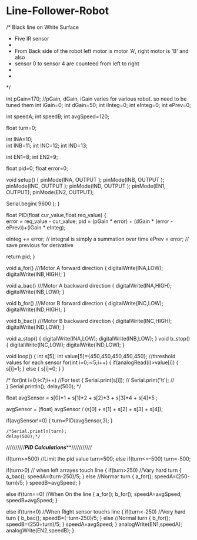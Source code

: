 # Line-Follower-Robot
/* Black line on White Surface
 *  Five IR sensor
 *  
 *  From Back side of the robot left motor is motor 'A', right motor is 'B' and also
 *  sensor 0 to sensor 4 are counteed from left to right
 *  
 *  
 */
 
int pGain=170;  //pGain, dGain, iGain varies for various robot. so need to be tuned them
int iGain=0;
int dGain=50;
int iInteg=0;
int eInteg=0;
int ePrev=0;

int speedA;
int speedB;
int avgSpeed=120;

float turn=0;

int INA=10;  
int INB=11;
int INC=12;
int IND=13;

int EN1=8;
int EN2=9;

float pid=0;
float error=0;

void setup() {
  pinMode(INA, OUTPUT );
  pinMode(INB, OUTPUT );
  pinMode(INC, OUTPUT );
  pinMode(IND, OUTPUT );
  pinMode(EN1, OUTPUT);
  pinMode(EN2, OUTPUT);

  Serial.begin( 9600 );
}

float PID(float cur_value,float req_value)
{         
  error = req_value - cur_value;
  pid = (pGain * error) + (dGain * (error - ePrev))+(iGain * eInteg);

  eInteg += error;                  // integral is simply a summation over time
  ePrev = error;                    // save previous for derivative

  return pid;
}

void a_for()        ///Motor A forward direction
{
  digitalWrite(INA,LOW);
  digitalWrite(INB,HIGH);
}

void a_bac()        ///Motor A backward direction
{
  digitalWrite(INA,HIGH);
  digitalWrite(INB,LOW);
}

void b_for()        ///Motor B forward direction
{
  digitalWrite(INC,LOW);
  digitalWrite(IND,HIGH);
}

void b_bac()        ///Motor B backward direction
{
  digitalWrite(INC,HIGH);
  digitalWrite(IND,LOW);
}

void a_stop()
{
  digitalWrite(INA,LOW);
  digitalWrite(INB,LOW);
}
void b_stop()
{
  digitalWrite(INC,LOW);
  digitalWrite(IND,LOW);
}

void loop()
{
  int s[5];
  int value[5]={450,450,450,450,450}; //threshold values for each sensor
  for(int i=0;i<5;i++)
  {
    if(analogRead(i)>value[i])
    {
       s[i]=1;
    }
    else
    {
      s[i]=0;
    }
  }
   
/*  for(int i=0;i<7;i++)    //For test
  {
     Serial.print(s[i]);  //
      Serial.print('\t'); //     
  }
  Serial.println();
  delay(500);
*/

  float avgSensor = s[0]*1 + s[1]*2 + s[2]*3 + s[3]*4 + s[4]*5 ;
  
  avgSensor = (float) avgSensor / (s[0] + s[1] + s[2] + s[3] + s[4]);
  
  if(avgSensor!=0)
  {
    turn=PID(avgSensor,3);
  }

    /*Serial.println(turn);
    delay(500);*/
//////////*******PID Calculations*********///////////
      
  if(turn>=500)          //Limit the pid value
    turn=500;
  else if(turn<=-500)
    turn=-500;

  if(turn>0)            // when left arrayes touch line
  {
    if(turn>250)        //Vary hard turn
    {
      a_bac();
      speedA=(turn-250)/5;
    }
    else                //Normar turn
    {
      a_for();
      speedA=(250-turn)/5;
    }
    speedB=avgSpeed;
  }
  
  else if(turn==0)           //When On the line
  {
    a_for();
    b_for();
    speedA=avgSpeed;
    speedB=avgSpeed;
  }

  else if(turn<0)            //When Right sensor touchs line
  {
    if(turn<-250)        //Very hard turn
    {
      b_bac();
      speedB=(-turn-250)/5;
    }
    else                //Normal turn
    {
      b_for();
      speedB=(250+turn)/5;
    }
    speedA=avgSpeed;
  }
  analogWrite(EN1,speedA);
  analogWrite(EN2,speedB);
}
